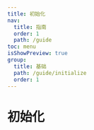 ```yaml
---
title: 初始化
nav:
  title: 指南
  order: 1
  path: /guide
toc: menu
isShowPreview: true
group:
  title: 基础
  path: /guide/initialize
  order: 1
---
```

# 初始化